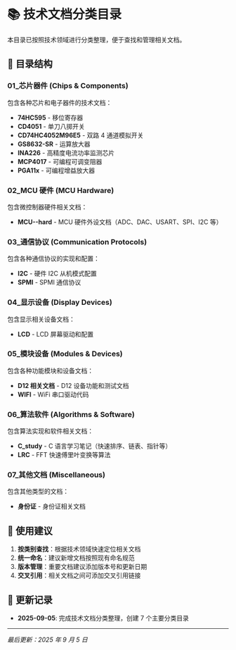 # 📚 技术文档分类目录

本目录已按照技术领域进行分类整理，便于查找和管理相关文档。

## 📁 目录结构

### 01\_芯片器件 (Chips & Components)

包含各种芯片和电子器件的技术文档：

- **74HC595** - 移位寄存器
- **CD4051** - 单刀八掷开关
- **CD74HC4052M96E5** - 双路 4 通道模拟开关
- **GS8632-SR** - 运算放大器
- **INA226** - 高精度电流功率监测芯片
- **MCP4017** - 可编程可调变阻器
- **PGA11x** - 可编程增益放大器

### 02_MCU 硬件 (MCU Hardware)

包含微控制器硬件相关文档：

- **MCU--hard** - MCU 硬件外设文档（ADC、DAC、USART、SPI、I2C 等）

### 03\_通信协议 (Communication Protocols)

包含各种通信协议的实现和配置：

- **I2C** - 硬件 I2C 从机模式配置
- **SPMI** - SPMI 通信协议

### 04\_显示设备 (Display Devices)

包含显示相关设备文档：

- **LCD** - LCD 屏幕驱动和配置

### 05\_模块设备 (Modules & Devices)

包含各种功能模块和设备文档：

- **D12 相关文档** - D12 设备功能和测试文档
- **WIFI** - WiFi 串口驱动代码

### 06\_算法软件 (Algorithms & Software)

包含算法实现和软件相关文档：

- **C_study** - C 语言学习笔记（快速排序、链表、指针等）
- **LRC** - FFT 快速傅里叶变换等算法

### 07\_其他文档 (Miscellaneous)

包含其他类型的文档：

- **身份证** - 身份证相关文档

## 🎯 使用建议

1. **按类别查找**：根据技术领域快速定位相关文档
2. **统一命名**：建议新增文档按照现有命名规范
3. **版本管理**：重要文档建议添加版本号和更新日期
4. **交叉引用**：相关文档之间可添加交叉引用链接

## 📝 更新记录

- **2025-09-05**: 完成技术文档分类整理，创建 7 个主要分类目录

---

_最后更新：2025 年 9 月 5 日_
